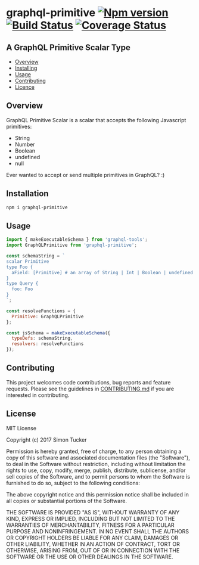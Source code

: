 # graphql-primitive [![Npm version](https://img.shields.io/npm/v/graphql-primitive.svg)](https://www.npmjs.com/package/graphql-primitive) [![Build Status](https://travis-ci.org/srtucker22/graphql-primitive.svg?branch=master)](https://travis-ci.org/srtucker22/graphql-primitive) [![Coverage Status](https://coveralls.io/repos/github/srtucker22/graphql-primitive/badge.svg?branch=master)](https://coveralls.io/github/srtucker22/graphql-primitive?branch=master)

## A GraphQL Primitive Scalar Type

* [Overview](#overview)
* [Installing](#installing)
* [Usage](#usage)
* [Contributing](#contributing)
* [Licence](#licence)

## Overview

GraphQL Primitive Scalar is a scalar that accepts the following Javascript primitives:

* String
* Number
* Boolean
* undefined
* null

Ever wanted to accept or send multiple primitives in GraphQL? :)

## Installation

```bash
npm i graphql-primitive
```

## Usage

```js
import { makeExecutableSchema } from 'graphql-tools';
import GraphQLPrimitive from 'graphql-primitive';

const schemaString = `
scalar Primitive
type Foo {
  aField: [Primitive] # an array of String | Int | Boolean | undefined | null
}
type Query {
  foo: Foo
}
`;

const resolveFunctions = {
  Primitive: GraphQLPrimitive
};

const jsSchema = makeExecutableSchema({
  typeDefs: schemaString,
  resolvers: resolveFunctions
});
```

## Contributing

This project welcomes code contributions, bug reports and feature requests. Please see the guidelines in [CONTRIBUTING.md](CONTRIBUTING.md) if you are interested in contributing.

## License

MIT License

Copyright (c) 2017 Simon Tucker

Permission is hereby granted, free of charge, to any person obtaining a copy of this software and associated documentation files (the "Software"), to deal in the Software without restriction, including without limitation the rights to use, copy, modify, merge, publish, distribute, sublicense, and/or sell copies of the Software, and to permit persons to whom the Software is furnished to do so, subject to the following conditions:

The above copyright notice and this permission notice shall be included in all copies or substantial portions of the Software.

THE SOFTWARE IS PROVIDED "AS IS", WITHOUT WARRANTY OF ANY KIND, EXPRESS OR IMPLIED, INCLUDING BUT NOT LIMITED TO THE WARRANTIES OF MERCHANTABILITY, FITNESS FOR A PARTICULAR PURPOSE AND NONINFRINGEMENT. IN NO EVENT SHALL THE AUTHORS OR COPYRIGHT HOLDERS BE LIABLE FOR ANY CLAIM, DAMAGES OR OTHER LIABILITY, WHETHER IN AN ACTION OF CONTRACT, TORT OR OTHERWISE, ARISING FROM, OUT OF OR IN CONNECTION WITH THE SOFTWARE OR THE USE OR OTHER DEALINGS IN THE SOFTWARE.
